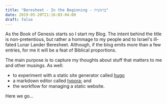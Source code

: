 ```yaml
---
title: "Beresheet - In the Beginning - בְּרֵאשִׁית"
date: 2019-05-20T21:16:03-04:00
draft: false
---
```


As the Book of Genesis starts so I start my Blog.  The intent behind the title is non-pretentious, but rather a  hommage to my people and to Israel's ill-fated Lunar Lander Beresheet.  Although, if the blog emits more than a few entries, for me it will be a feat of Biblical proportions. 

The main purpose is to capture my thoughts about stuff that matters to me and other musings.  As well:

* to experiment with a static site generator called [hugo](https://gohugo.io)
* a markdown editor called [typora](https://typora.io); and
* the workflow for managing a static website.

Here we go...




